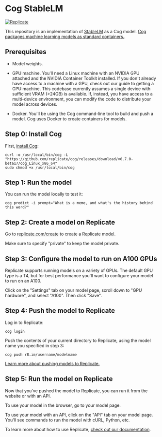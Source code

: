 # Cog StableLM

[![Replicate](https://replicate.com/replicate/stablelm/badge)](https://replicate.com/replicate/stablelm)

This repository is an implementation of [StableLM](https://github.com/Stability-AI/StableLM) as a Cog model. [Cog packages machine learning models as standard containers.](https://github.com/replicate/cog).

## Prerequisites

* Model weights.

* GPU machine. You'll need a Linux machine with an NVIDIA GPU attached and the NVIDIA Container Toolkit installed. If you don't already have access to a machine with a GPU, check out our guide to getting a GPU machine. This codebase currently assumes a single device with sufficient VRAM (>24GB) is available. If, instead, you have access to a multi-device environment, you can modify the code to distribute your model across devices.

* Docker. You'll be using the Cog command-line tool to build and push a model. Cog uses Docker to create containers for models.

## Step 0: Install Cog

First, [install Cog](https://github.com/replicate/cog#install):

```
curl -o /usr/local/bin/cog -L "https://github.com/replicate/cog/releases/download/v0.7.0-beta17/cog_Linux_x86_64"
sudo chmod +x /usr/local/bin/cog
```

## Step 1: Run the model


You can run the model locally to test it:

```
cog predict -i prompt="What is a meme, and what's the history behind this word?"
```

## Step 2: Create a model on Replicate

Go to [replicate.com/create](https://replicate.com/create) to create a Replicate model.

Make sure to specify "private" to keep the model private.

## Step 3: Configure the model to run on A100 GPUs

Replicate supports running models on a variety of GPUs. The default GPU type is a T4, but for best performance you'll want to configure your model to run on an A100.

Click on the "Settings" tab on your model page, scroll down to "GPU hardware", and select "A100". Then click "Save".

## Step 4: Push the model to Replicate

Log in to Replicate:

```
cog login
```

Push the contents of your current directory to Replicate, using the model name you specified in step 3:

```
cog push r8.im/username/modelname
```

[Learn more about pushing models to Replicate.](https://replicate.com/docs/guides/push-a-model)


## Step 5: Run the model on Replicate

Now that you've pushed the model to Replicate, you can run it from the website or with an API.

To use your model in the browser, go to your model page.

To use your model with an API, click on the "API" tab on your model page. You'll see commands to run the model with cURL, Python, etc.

To learn more about how to use Replicate, [check out our documentation](https://replicate.com/docs).
